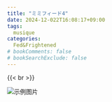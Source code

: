 ```yaml
---
title: "ミミフィード4"
date: 2024-12-022T16:08:17+09:00
tags:
  musique
categories:
  Fed&Frightened
# bookComments: false
# bookSearchExclude: false
---
```



{{< br >}}


![示例图片](/images/music_vol4.png)
